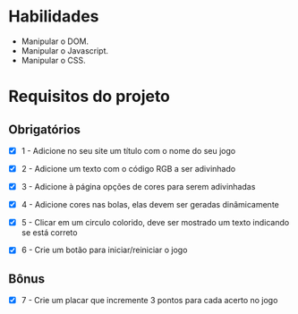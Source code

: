 # Habilidades

- Manipular o DOM.
- Manipular o Javascript.
- Manipular o CSS.

# Requisitos do projeto

## Obrigatórios

- [x] 1 - Adicione no seu site um título com o nome do seu jogo

- [x] 2 - Adicione um texto com o código RGB a ser adivinhado

- [x] 3 - Adicione à página opções de cores para serem adivinhadas

- [x] 4 - Adicione cores nas bolas, elas devem ser geradas dinâmicamente

- [x] 5 - Clicar em um circulo colorido, deve ser mostrado um texto indicando se está correto

- [x] 6 - Crie um botão para iniciar/reiniciar o jogo

## Bônus

- [x] 7 - Crie um placar que incremente 3 pontos para cada acerto no jogo
